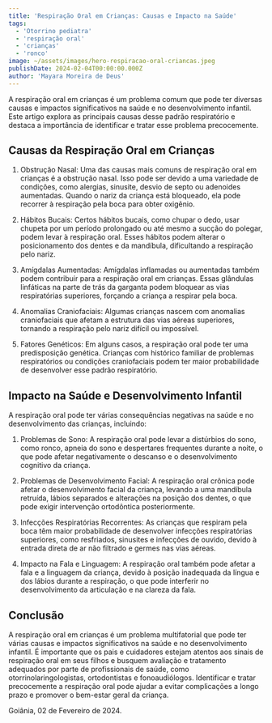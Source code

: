 ```yaml
---
title: 'Respiração Oral em Crianças: Causas e Impacto na Saúde'
tags:
  - 'Otorrino pediatra'
  - 'respiração oral'
  - 'crianças'
  - 'ronco'
image: ~/assets/images/hero-respiracao-oral-criancas.jpeg
publishDate: 2024-02-04T00:00:00.000Z
author: 'Mayara Moreira de Deus'
---
```


A respiração oral em crianças é um problema comum que pode ter diversas causas e 
impactos significativos na saúde e no desenvolvimento infantil. 
Este artigo explora as principais causas desse padrão respiratório e destaca 
a importância de identificar e tratar esse problema precocemente.

## Causas da Respiração Oral em Crianças

1.	Obstrução Nasal: Uma das causas mais comuns de respiração oral em crianças é a obstrução nasal. 
Isso pode ser devido a uma variedade de condições, como alergias, sinusite, 
desvio de septo ou adenoides aumentadas. Quando o nariz da criança está bloqueado, 
ela pode recorrer à respiração pela boca para obter oxigênio.

2.	Hábitos Bucais: Certos hábitos bucais, como chupar o dedo, usar chupeta por 
um período prolongado ou até mesmo a sucção do polegar, podem levar à respiração oral. 
Esses hábitos podem alterar o posicionamento dos dentes e da mandíbula, dificultando a respiração pelo nariz.


3.	Amígdalas Aumentadas: Amígdalas inflamadas ou aumentadas também podem contribuir 
para a respiração oral em crianças. Essas glândulas linfáticas na parte de trás 
da garganta podem bloquear as vias respiratórias superiores, forçando a criança a respirar pela boca.

4.	Anomalias Craniofaciais: Algumas crianças nascem com anomalias craniofaciais 
que afetam a estrutura das vias aéreas superiores, tornando a respiração pelo nariz difícil ou impossível.


5.	Fatores Genéticos: Em alguns casos, a respiração oral pode ter uma predisposição genética. 
Crianças com histórico familiar de problemas respiratórios ou condições craniofaciais 
podem ter maior probabilidade de desenvolver esse padrão respiratório.

## Impacto na Saúde e Desenvolvimento Infantil

A respiração oral pode ter várias consequências negativas na saúde e no desenvolvimento das crianças, incluindo:

1.	Problemas de Sono: A respiração oral pode levar a distúrbios do sono, como ronco, apneia do sono e despertares frequentes durante a noite, o que pode afetar negativamente o descanso e o desenvolvimento cognitivo da criança.

2.	Problemas de Desenvolvimento Facial: A respiração oral crônica pode afetar o desenvolvimento facial da criança, levando a uma mandíbula retruída, lábios separados e alterações na posição dos dentes, o que pode exigir intervenção ortodôntica posteriormente.


3.	Infecções Respiratórias Recorrentes: As crianças que respiram pela boca têm maior probabilidade de desenvolver infecções respiratórias superiores, como resfriados, sinusites e infecções de ouvido, devido à entrada direta de ar não filtrado e germes nas vias aéreas.

4.	Impacto na Fala e Linguagem: A respiração oral também pode afetar a fala e a linguagem da criança, devido à posição inadequada da língua e dos lábios durante a respiração, o que pode interferir no desenvolvimento da articulação e na clareza da fala.

## Conclusão

A respiração oral em crianças é um problema multifatorial que pode ter várias causas e 
impactos significativos na saúde e no desenvolvimento infantil. É importante que 
os pais e cuidadores estejam atentos aos sinais de respiração oral em seus filhos 
e busquem avaliação e tratamento adequados por parte de profissionais de saúde, 
como otorrinolaringologistas, ortodontistas e fonoaudiólogos. Identificar e 
tratar precocemente a respiração oral pode ajudar a evitar complicações a longo 
prazo e promover o bem-estar geral da criança.


Goiânia, 02 de Fevereiro de 2024.
